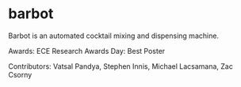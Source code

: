 # barbot

Barbot is an automated cocktail mixing and dispensing machine.

Awards: ECE Research Awards Day: Best Poster

Contributors: Vatsal Pandya, Stephen Innis, Michael Lacsamana, Zac Csorny

